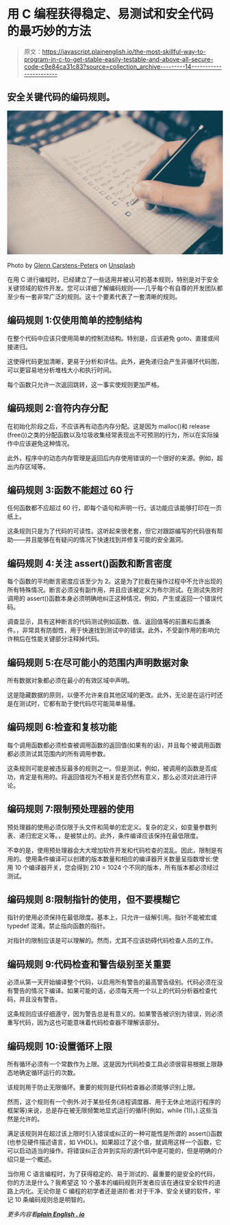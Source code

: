 # 用 C 编程获得稳定、易测试和安全代码的最巧妙的方法

> 原文：<https://javascript.plainenglish.io/the-most-skillful-way-to-program-in-c-to-get-stable-easily-testable-and-above-all-secure-code-c9e84ca31c83?source=collection_archive---------14----------------------->

## 安全关键代码的编码规则。

![](img/3bc5dbc655fa378e0a5618104f7b40c1.png)

Photo by [Glenn Carstens-Peters](https://unsplash.com/@glenncarstenspeters?utm_source=medium&utm_medium=referral) on [Unsplash](https://unsplash.com?utm_source=medium&utm_medium=referral)

在用 C 进行编程时，已经建立了一些适用并被认可的基本规则，特别是对于安全关键领域的软件开发。您可以详细了解编码规则——几乎每个有自尊的开发团队都至少有一套非常广泛的规则。这十个要素代表了一套清晰的规则。

## **编码规则 1:仅使用简单的控制结构**

在整个代码中应该只使用简单的控制流结构。特别是，应该避免 goto、直接或间接递归。

这使得代码更加清晰，更易于分析和评估。此外，避免递归会产生非循环代码图，可以更容易地分析堆栈大小和执行时间。

每个函数只允许一次返回跳转，这一事实使规则更加严格。

## **编码规则 2:音符内存分配**

在初始化阶段之后，不应该再有动态内存分配。这是因为 malloc()和 release (free())之类的分配函数以及垃圾收集经常表现出不可预测的行为，所以在实际操作中应该避免这种情况。

此外，程序中的动态内存管理是返回后内存使用错误的一个很好的来源。例如，超出内存区域等。

## **编码规则 3:函数不能超过 60 行**

任何函数都不应超过 60 行，即每个语句和声明一行。该功能应该能够打印在一页纸上。

这条规则只是为了代码的可读性。这听起来很老套，但它对跟踪编写的代码很有帮助——并且能够在有疑问的情况下快速找到并修复可能的安全漏洞。

## **编码规则 4:关注 assert()函数和断言密度**

每个函数的平均断言密度应该至少为 2。这是为了拦截在操作过程中不允许出现的所有特殊情况。断言必须没有副作用，并且应该被定义为布尔测试。在测试失败时调用的 assert()函数本身必须明确地纠正这种情况，例如，产生或返回一个错误代码。

调查显示，具有这种断言的代码测试例如函数、值、返回值等的前置和后置条件。，非常具有防御性，用于快速找到测试中的错误。此外，不受副作用的影响允许稍后在性能关键部分注释掉代码。

## **编码规则 5:在尽可能小的范围内声明数据对象**

所有数据对象都必须在最小的有效区域中声明。

这是隐藏数据的原则，以便不允许来自其他区域的更改。此外，无论是在运行时还是在测试时，它都有助于使代码尽可能简单易懂。

## **编码规则 6:检查和复核功能**

每个调用函数都必须检查被调用函数的返回值(如果有的话)，并且每个被调用函数都必须测试其范围内的所有调用参数。

这条规则可能是被违反最多的规则之一。但是测试，例如，被调用的函数是否成功，肯定是有用的。将返回值视为不相关是否仍然有意义，那么必须对此进行评论。

## **编码规则 7:限制预处理器的使用**

预处理器的使用必须仅限于头文件和简单的宏定义。复杂的定义，如变量参数列表、递归宏定义等。，是被禁止的。此外，条件编译应该保持在最低限度。

不幸的是，使用预处理器会大大增加软件开发和代码检查的混乱。因此，限制是有用的。使用条件编译可以创建的版本数量和相应的编译器开关数量呈指数增长:使用 10 个编译器开关，您会得到 210 = 1024 个不同的版本，所有版本都必须经过测试。

## **编码规则 8:限制指针的使用，但不要模糊它**

指针的使用必须保持在最低限度。基本上，只允许一级解引用。指针不能被宏或 typedef 混淆。禁止指向函数的指针。

对指针的限制应该是可以理解的。然而，尤其不应该妨碍代码检查人员的工作。

## **编码规则 9:代码检查和警告级别至关重要**

必须从第一天开始编译整个代码，以启用所有警告的最高警告级别。代码必须在没有警告的情况下编译。如果可能的话，必须每天用一个以上的代码分析器检查代码，并且没有警告。

这条规则应该仔细遵守，因为警告总是有意义的。如果警告被识别为错误，则必须重写代码，因为这也可能意味着代码检查器不理解该部分。

## **编码规则 10:设置循环上限**

所有循环必须有一个常数作为上限。这是因为代码检查工具必须很容易根据上限静态地确定循环运行的次数。

该规则用于防止无限循环。重要的规则是代码检查器必须能够识别上限。

然而，这个规则有一个例外:对于某些任务(进程调度器、用于无休止地运行程序的框架等)来说，总是存在被无限频繁地显式运行的循环(例如，while (1))。).这些当然是允许的。

满足该规则并在超过该上限时引入错误或纠正的一种可能性是所谓的 assert()函数(也参见硬件描述语言，如 VHDL)。如果超过了这个值，就调用这样一个函数，它可以启动适当的操作。将错误纠正合并到实际的源代码中是可能的，但是明确的介绍只是一个概述。

当你用 C 语言编程时，为了获得稳定的、易于测试的、最重要的是安全的代码，你的方法是什么？我希望这 10 个基本的编码规则开发者应该在通往安全软件的道路上内化。无论你是 C 编程的初学者还是进阶者:对于干净、安全关键的软件，牢记 10 条编码规则总是明智的。

*更多内容看*[***plain English . io***](http://plainenglish.io/)